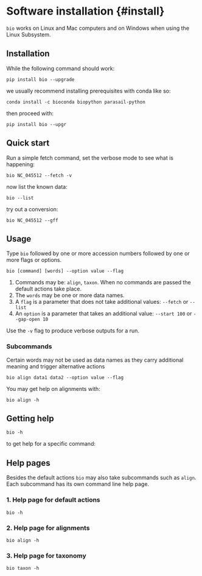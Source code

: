 # Software installation {#install}

`bio` works on Linux and Mac computers and on Windows when using the Linux Subsystem. 

## Installation

While the following command should work:

    pip install bio --upgrade
        
we usually recommend installing prerequisites with conda like so:

    conda install -c bioconda biopython parasail-python
    
then proceed with:

    pip install bio --upgr


## Quick start

Run a simple fetch command, set the verbose mode to see what is happening:

    bio NC_045512 --fetch -v
 
now list the known data:

    bio --list
    
try out a conversion:

    bio NC_045512 --gff
    
## Usage

Type `bio` followed by one or more accession numbers followed by one or more flags or options.

    bio [command] [words] --option value --flag 
    
1. Commands may be: `align`, `taxon`.  When no commands are passed the default actions take place.
1. The `words` may be one or more data names.    
1. A `flag` is a parameter that does not take additional values: `--fetch` or `--list`
1. An `option` is a parameter that takes an additional value: `--start 100` or `--gap-open 10`
    
Use the `-v` flag to produce verbose outputs for a run. 

### Subcommands

Certain words may not be used as data names  as they carry additional meaning and trigger 
alternative actions

    bio align data1 data2 --option value --flag

You may get help on alignments with:

    bio align -h
    
## Getting help

    bio -h
    
to get help for a specific command:
        
        
## Help pages

Besides the default actions `bio` may also take subcommands such as `align`. Each subcommand
has its own command line help page.

### 1\. Help page for default actions

```{bash, comment=NA}
bio -h
```

### 2\. Help page for alignments 

```{bash, comment=NA}
bio align -h
```

### 3\. Help page for taxonomy 

```{bash, comment=NA}
bio taxon -h
```

